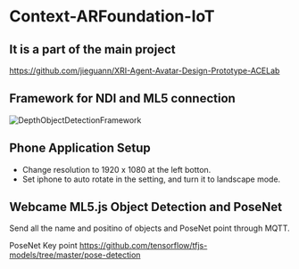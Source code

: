# Context-ARFoundation-IoT

## It is a part of the main project
https://github.com/jieguann/XRI-Agent-Avatar-Design-Prototype-ACELab


## Framework for NDI and ML5 connection

![DepthObjectDetectionFramework](https://user-images.githubusercontent.com/60665347/205207386-f29af7ac-51d3-428c-a336-3f1c24521db4.png)

## Phone Application Setup
* Change resolution to 1920 x 1080 at the left botton.
* Set iphone to auto rotate in the setting, and turn it to landscape mode.

## Webcame ML5.js Object Detection and PoseNet
Send all the name and positino of objects and PoseNet point through MQTT.

PoseNet Key point https://github.com/tensorflow/tfjs-models/tree/master/pose-detection
